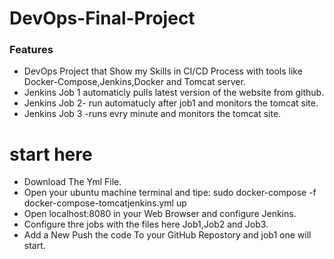 # DevOps-Final-Project

### Features

- DevOps Project that Show my Skills in CI/CD Process with tools like
Docker-Compose,Jenkins,Docker and Tomcat server.
- Jenkins Job 1 automaticly pulls latest version of the website from github.
-  Jenkins Job 2- run automatucly after job1 and monitors the tomcat site.
-  Jenkins Job 3 -runs evry minute and monitors the  tomcat site.

# start here
- Download The Yml File.
- Open your ubuntu machine  terminal and tipe:
sudo docker-compose -f docker-compose-tomcatjenkins.yml up
- Open localhost:8080 in your  Web Browser  and configure Jenkins.
- Configure thre jobs with the files here Job1,Job2 and Job3.
- Add a New Push the code To your GitHub Repostory and job1 one will start.
